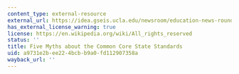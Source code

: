 ```yaml
---
content_type: external-resource
external_url: https://idea.gseis.ucla.edu/newsroom/education-news-roundup/archive/archive-of-education-news-roundup-for-2011/october-2011/five-myths-about-the-common-core-state-standards/?searchterm=
has_external_license_warning: true
license: https://en.wikipedia.org/wiki/All_rights_reserved
status: ''
title: Five Myths about the Common Core State Standards
uid: a9731e2b-ee22-4bcb-b9a0-fd112907358a
wayback_url: ''
---
```

